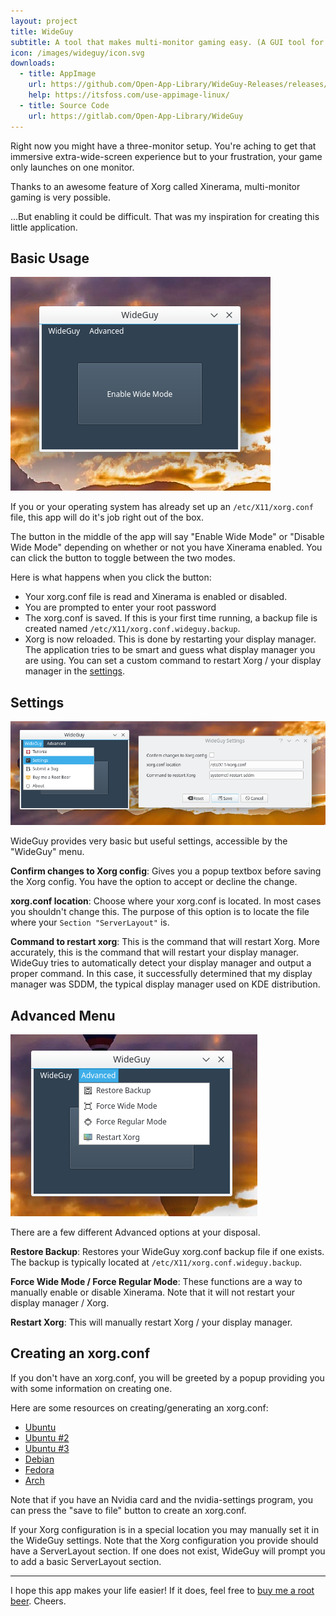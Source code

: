 ```yaml
---
layout: project
title: WideGuy
subtitle: A tool that makes multi-monitor gaming easy. (A GUI tool for Xinerama)
icon: /images/wideguy/icon.svg
downloads:
  - title: AppImage
    url: https://github.com/Open-App-Library/WideGuy-Releases/releases/download/0.5.0/WideGuy-x86_64.AppImage
    help: https://itsfoss.com/use-appimage-linux/
  - title: Source Code
    url: https://gitlab.com/Open-App-Library/WideGuy
---
```


Right now you might have a three-monitor setup. You're aching to get that immersive extra-wide-screen experience but to your frustration, your game only launches on one monitor.

Thanks to an awesome feature of Xorg called Xinerama, multi-monitor gaming is very possible.

...But enabling it could be difficult. That was my inspiration for creating this little application.

## Basic Usage

![WideGuy Screenshot](/images/wideguy/screenshot.png)

If you or your operating system has already set up an `/etc/X11/xorg.conf` file, this app will do it's job right out of the box.

The button in the middle of the app will say "Enable Wide Mode" or "Disable Wide Mode" depending on whether or not you have Xinerama enabled. You can click the button to toggle between the two modes.

Here is what happens when you click the button:

- Your xorg.conf file is read and Xinerama is enabled or disabled.
- You are prompted to enter your root password
- The xorg.conf is saved. If this is your first time running, a backup file is created named `/etc/X11/xorg.conf.wideguy.backup`.
- Xorg is now reloaded. This is done by restarting your display manager. The application tries to be smart and guess what display manager you are using. You can set a custom command to restart Xorg / your display manager in the [settings](#settings).

## Settings

![WideGuy Settings](/images/wideguy/settings.png)

WideGuy provides very basic but useful settings, accessible by the "WideGuy" menu.

**Confirm changes to Xorg config**: Gives you a popup textbox before saving the Xorg config. You have the option to accept or decline the change.

**xorg.conf location**: Choose where your xorg.conf is located. In most cases you shouldn't change this. The purpose of this option is to locate the file where your `Section "ServerLayout"` is.

**Command to restart xorg**: This is the command that will restart Xorg. More accurately, this is the command that will restart your display manager. WideGuy tries to automatically detect your display manager and output a proper command. In this case, it successfully determined that my display manager was SDDM, the typical display manager used on KDE distribution.

## Advanced Menu

![WideGuy Advanced Menu](/images/wideguy/advanced.png)

There are a few different Advanced options at your disposal.

**Restore Backup**: Restores your WideGuy xorg.conf backup file if one exists. The backup is typically located at `/etc/X11/xorg.conf.wideguy.backup`.

**Force Wide Mode / Force Regular Mode**: These functions are a way to manually enable or disable Xinerama. Note that it will not restart your display manager / Xorg.

**Restart Xorg**: This will manually restart Xorg / your display manager.

## Creating an xorg.conf

If you don't have an xorg.conf, you will be greeted by a popup providing you with some information on creating one.

<p>Here are some resources on creating/generating an xorg.conf:</p>

<ul>
  <li><a target="_blank" href="https://wiki.ubuntu.com/X/Config">Ubuntu</a></li>
  <li><a target="_blank" href="https://askubuntu.com/questions/4662/where-is-the-x-org-config-file-how-do-i-configure-x-there">Ubuntu #2</a></li>
  <li><a target="_blank" href="https://www.youtube.com/watch?v=ZA-pQqN04as">Ubuntu #3</a></li>
  <li><a target="_blank" href="https://wiki.debian.org/Xorg#Edit_xorg.conf">Debian</a></li>
  <li><a target="_blank" href="https://fedoraproject.org/wiki/How_to_create_xorg.conf">Fedora</a></li>
  <li><a target="_blank" href="https://wiki.archlinux.org/index.php/xorg#Using_xorg.conf">Arch</a></li>
</ul>

<p>Note that if you have an Nvidia card and the nvidia-settings program, you can press the "save to file" button to create an xorg.conf.</p>

<p>If your Xorg configuration is in a special location you may manually set it in the WideGuy settings. Note that the Xorg configuration you provide should have a ServerLayout section. If one does not exist, WideGuy will prompt you to add a basic ServerLayout section.</p>


---

I hope this app makes your life easier! If it does, feel free to [buy me a root beer](https://liberapay.com/openapplibrary/). Cheers.